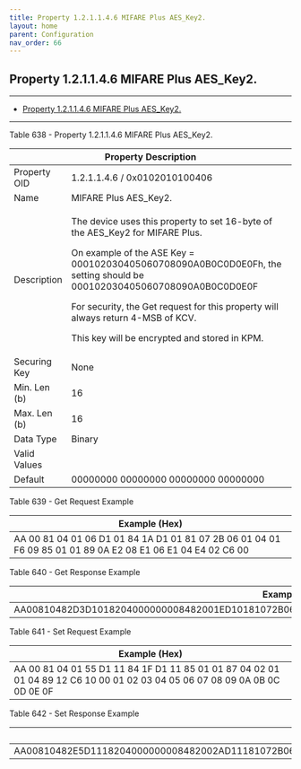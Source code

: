 ```yaml
---
title: Property 1.2.1.1.4.6 MIFARE Plus AES_Key2.
layout: home
parent: Configuration
nav_order: 66
---
```


## Property 1.2.1.1.4.6 MIFARE Plus AES_Key2.

---

- [Property 1.2.1.1.4.6 MIFARE Plus AES_Key2.](#property-121146-mifare-plus-aes_key2)

---


Table 638 - Property 1.2.1.1.4.6 MIFARE Plus AES_Key2.

<table>
<colgroup>
<col style="width: 14%" />
<col style="width: 85%" />
</colgroup>
<thead>
<tr>
<th colspan="2">Property Description</th>
</tr>
</thead>
<tbody>
<tr>
<td>Property OID</td>
<td>1.2.1.1.4.6 / 0x0102010100406</td>
</tr>
<tr>
<td>Name</td>
<td>MIFARE Plus AES_Key2.</td>
</tr>
<tr>
<td>Description</td>
<td><p>The device uses this property to set 16-byte of the AES_Key2 for
MIFARE Plus.</p>
<p>On example of the ASE Key = 000102030405060708090A0B0C0D0E0Fh, the
setting should be 000102030405060708090A0B0C0D0E0F</p>
<p>For security, the Get request for this property will always return
4-MSB of KCV.</p>
<p>This key will be encrypted and stored in KPM.</p></td>
</tr>
<tr>
<td>Securing Key</td>
<td>None</td>
</tr>
<tr>
<td>Min. Len (b)</td>
<td>16</td>
</tr>
<tr>
<td>Max. Len (b)</td>
<td>16</td>
</tr>
<tr>
<td>Data Type</td>
<td>Binary</td>
</tr>
<tr>
<td>Valid Values</td>
<td></td>
</tr>
<tr>
<td>Default</td>
<td>00000000 00000000 00000000 00000000</td>
</tr>
</tbody>
</table>

Table 639 - Get Request Example

| Example (Hex) |
|----|
| AA 00 81 04 01 06 D1 01 84 1A D1 01 81 07 2B 06 01 04 01 F6 09 85 01 01 89 0A E2 08 E1 06 E1 04 E4 02 C6 00 |

Table 640 - Get Response Example

| Example (Hex) |
|----|
| AA00810482D3D1018204000000008482001ED10181072B06010401F609850101890EE20CE10AE108E406C604763CBCDE |

Table 641 - Set Request Example

| Example (Hex) |
|----|
| AA 00 81 04 01 55 D1 11 84 1F D1 11 85 01 01 87 04 02 01 01 04 89 12 C6 10 00 01 02 03 04 05 06 07 08 09 0A 0B 0C 0D 0E 0F |

Table 642 - Set Response Example

| Example (Hex) |
|----|
| AA00810482E5D1118204000000008482002AD11181072B06010401F609850101891AE218E116E114E412C610000102030405060708090A0B0C0D0E0F |

##